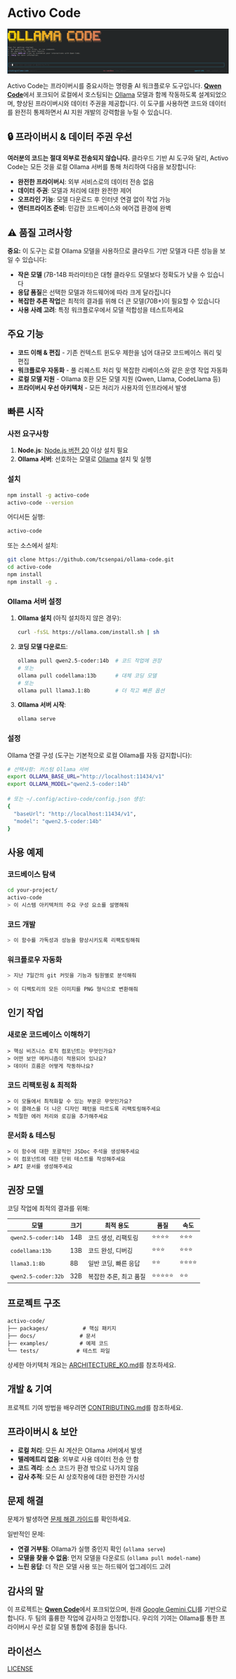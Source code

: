 # Activo Code

![Activo Code Screenshot](./docs/assets/ollama-screenshot.png)

Activo Code는 프라이버시를 중요시하는 명령줄 AI 워크플로우 도구입니다. [**Qwen Code**](https://github.com/QwenLM/qwen-code)에서 포크되어 로컬에서 호스팅되는 [Ollama](https://ollama.com) 모델과 함께 작동하도록 설계되었으며, 향상된 프라이버시와 데이터 주권을 제공합니다. 이 도구를 사용하면 코드와 데이터를 완전히 통제하면서 AI 지원 개발의 강력함을 누릴 수 있습니다.

## 🔒 프라이버시 & 데이터 주권 우선

**여러분의 코드는 절대 외부로 전송되지 않습니다.** 클라우드 기반 AI 도구와 달리, Activo Code는 모든 것을 로컬 Ollama 서버를 통해 처리하여 다음을 보장합니다:

- **완전한 프라이버시**: 외부 서비스로의 데이터 전송 없음
- **데이터 주권**: 모델과 처리에 대한 완전한 제어
- **오프라인 기능**: 모델 다운로드 후 인터넷 연결 없이 작업 가능
- **엔터프라이즈 준비**: 민감한 코드베이스와 에어갭 환경에 완벽

## ⚠️ 품질 고려사항

**중요:** 이 도구는 로컬 Ollama 모델을 사용하므로 클라우드 기반 모델과 다른 성능을 보일 수 있습니다:

- **작은 모델** (7B-14B 파라미터)은 대형 클라우드 모델보다 정확도가 낮을 수 있습니다
- **응답 품질**은 선택한 모델과 하드웨어에 따라 크게 달라집니다
- **복잡한 추론 작업**은 최적의 결과를 위해 더 큰 모델(70B+)이 필요할 수 있습니다
- **사용 사례 고려**: 특정 워크플로우에서 모델 적합성을 테스트하세요

## 주요 기능

- **코드 이해 & 편집** - 기존 컨텍스트 윈도우 제한을 넘어 대규모 코드베이스 쿼리 및 편집
- **워크플로우 자동화** - 풀 리퀘스트 처리 및 복잡한 리베이스와 같은 운영 작업 자동화
- **로컬 모델 지원** - Ollama 호환 모든 모델 지원 (Qwen, Llama, CodeLlama 등)
- **프라이버시 우선 아키텍처** - 모든 처리가 사용자의 인프라에서 발생

## 빠른 시작

### 사전 요구사항

1. **Node.js**: [Node.js 버전 20](https://nodejs.org/en/download) 이상 설치 필요
2. **Ollama 서버**: 선호하는 모델로 [Ollama](https://ollama.com) 설치 및 실행

### 설치

```bash
npm install -g activo-code
activo-code --version
```

어디서든 실행:

```bash
activo-code
```

또는 소스에서 설치:

```bash
git clone https://github.com/tcsenpai/ollama-code.git
cd activo-code
npm install
npm install -g .
```

### Ollama 서버 설정

1. **Ollama 설치** (아직 설치하지 않은 경우):
   ```bash
   curl -fsSL https://ollama.com/install.sh | sh
   ```

2. **코딩 모델 다운로드**:
   ```bash
   ollama pull qwen2.5-coder:14b  # 코드 작업에 권장
   # 또는
   ollama pull codellama:13b      # 대체 코딩 모델
   # 또는
   ollama pull llama3.1:8b        # 더 작고 빠른 옵션
   ```

3. **Ollama 서버 시작**:
   ```bash
   ollama serve
   ```

### 설정

Ollama 연결 구성 (도구는 기본적으로 로컬 Ollama를 자동 감지합니다):

```bash
# 선택사항: 커스텀 Ollama 서버
export OLLAMA_BASE_URL="http://localhost:11434/v1"
export OLLAMA_MODEL="qwen2.5-coder:14b"

# 또는 ~/.config/activo-code/config.json 생성:
{
  "baseUrl": "http://localhost:11434/v1",
  "model": "qwen2.5-coder:14b"
}
```

## 사용 예제

### 코드베이스 탐색

```sh
cd your-project/
activo-code
> 이 시스템 아키텍처의 주요 구성 요소를 설명해줘
```

### 코드 개발

```sh
> 이 함수를 가독성과 성능을 향상시키도록 리팩토링해줘
```

### 워크플로우 자동화

```sh
> 지난 7일간의 git 커밋을 기능과 팀원별로 분석해줘
```

```sh
> 이 디렉토리의 모든 이미지를 PNG 형식으로 변환해줘
```

## 인기 작업

### 새로운 코드베이스 이해하기

```text
> 핵심 비즈니스 로직 컴포넌트는 무엇인가요?
> 어떤 보안 메커니즘이 적용되어 있나요?
> 데이터 흐름은 어떻게 작동하나요?
```

### 코드 리팩토링 & 최적화

```text
> 이 모듈에서 최적화할 수 있는 부분은 무엇인가요?
> 이 클래스를 더 나은 디자인 패턴을 따르도록 리팩토링해주세요
> 적절한 에러 처리와 로깅을 추가해주세요
```

### 문서화 & 테스팅

```text
> 이 함수에 대한 포괄적인 JSDoc 주석을 생성해주세요
> 이 컴포넌트에 대한 단위 테스트를 작성해주세요
> API 문서를 생성해주세요
```

## 권장 모델

코딩 작업에 최적의 결과를 위해:

| 모델 | 크기 | 최적 용도 | 품질 | 속도 |
|-------|------|----------|---------|-------|
| `qwen2.5-coder:14b` | 14B | 코드 생성, 리팩토링 | ⭐⭐⭐⭐ | ⭐⭐⭐ |
| `codellama:13b` | 13B | 코드 완성, 디버깅 | ⭐⭐⭐ | ⭐⭐⭐ |
| `llama3.1:8b` | 8B | 일반 코딩, 빠른 응답 | ⭐⭐ | ⭐⭐⭐⭐ |
| `qwen2.5-coder:32b` | 32B | 복잡한 추론, 최고 품질 | ⭐⭐⭐⭐⭐ | ⭐⭐ |

## 프로젝트 구조

```
activo-code/
├── packages/           # 핵심 패키지
├── docs/              # 문서
├── examples/          # 예제 코드
└── tests/            # 테스트 파일
```

상세한 아키텍처 개요는 [ARCHITECTURE_KO.md](./ARCHITECTURE_KO.md)를 참조하세요.

## 개발 & 기여

프로젝트 기여 방법을 배우려면 [CONTRIBUTING.md](./CONTRIBUTING.md)를 참조하세요.

## 프라이버시 & 보안

- **로컬 처리**: 모든 AI 계산은 Ollama 서버에서 발생
- **텔레메트리 없음**: 외부로 사용 데이터 전송 안 함
- **코드 격리**: 소스 코드가 환경 밖으로 나가지 않음
- **감사 추적**: 모든 AI 상호작용에 대한 완전한 가시성

## 문제 해결

문제가 발생하면 [문제 해결 가이드](docs/troubleshooting.md)를 확인하세요.

일반적인 문제:
- **연결 거부됨**: Ollama가 실행 중인지 확인 (`ollama serve`)
- **모델을 찾을 수 없음**: 먼저 모델을 다운로드 (`ollama pull model-name`)
- **느린 응답**: 더 작은 모델 사용 또는 하드웨어 업그레이드 고려

## 감사의 말

이 프로젝트는 [**Qwen Code**](https://github.com/QwenLM/qwen-code)에서 포크되었으며, 원래 [Google Gemini CLI](https://github.com/google-gemini/gemini-cli)를 기반으로 합니다. 두 팀의 훌륭한 작업에 감사하고 인정합니다. 우리의 기여는 Ollama를 통한 프라이버시 우선 로컬 모델 통합에 중점을 둡니다.

## 라이선스

[LICENSE](./LICENSE)
